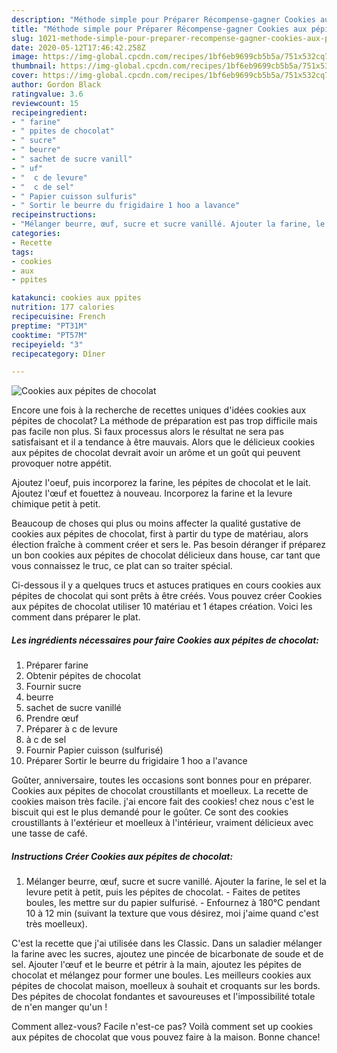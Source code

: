 ```yaml
---
description: "Méthode simple pour Préparer Récompense-gagner Cookies aux pépites de chocolat"
title: "Méthode simple pour Préparer Récompense-gagner Cookies aux pépites de chocolat"
slug: 1021-methode-simple-pour-preparer-recompense-gagner-cookies-aux-pepites-de-chocolat
date: 2020-05-12T17:46:42.258Z
image: https://img-global.cpcdn.com/recipes/1bf6eb9699cb5b5a/751x532cq70/cookies-aux-pepites-de-chocolat-photo-principale-de-la-recette.jpg
thumbnail: https://img-global.cpcdn.com/recipes/1bf6eb9699cb5b5a/751x532cq70/cookies-aux-pepites-de-chocolat-photo-principale-de-la-recette.jpg
cover: https://img-global.cpcdn.com/recipes/1bf6eb9699cb5b5a/751x532cq70/cookies-aux-pepites-de-chocolat-photo-principale-de-la-recette.jpg
author: Gordon Black
ratingvalue: 3.6
reviewcount: 15
recipeingredient:
- " farine"
- " ppites de chocolat"
- " sucre"
- " beurre"
- " sachet de sucre vanill"
- " uf"
- "  c de levure"
- "  c de sel"
- " Papier cuisson sulfuris"
- " Sortir le beurre du frigidaire 1 hoo a lavance"
recipeinstructions:
- "Mélanger beurre, œuf, sucre et sucre vanillé. Ajouter la farine, le sel et la levure petit à petit, puis les pépites de chocolat. Faites de petites boules, les mettre sur du papier sulfurisé. Enfournez à 180°C pendant 10 à 12 min (suivant la texture que vous désirez, moi j&#39;aime quand c&#39;est très moelleux)."
categories:
- Recette
tags:
- cookies
- aux
- ppites

katakunci: cookies aux ppites 
nutrition: 177 calories
recipecuisine: French
preptime: "PT31M"
cooktime: "PT57M"
recipeyield: "3"
recipecategory: Dîner

---
```



![Cookies aux pépites de chocolat](https://img-global.cpcdn.com/recipes/1bf6eb9699cb5b5a/751x532cq70/cookies-aux-pepites-de-chocolat-photo-principale-de-la-recette.jpg)

Encore une fois à la recherche de recettes uniques d'idées cookies aux pépites de chocolat? La méthode de préparation est pas trop difficile mais pas facile non plus. Si faux processus alors le résultat ne sera pas satisfaisant et il a tendance à être mauvais. Alors que le délicieux cookies aux pépites de chocolat devrait avoir un arôme et un goût qui peuvent provoquer notre appétit.

Ajoutez l&#39;oeuf, puis incorporez la farine, les pépites de chocolat et le lait. Ajoutez l&#39;œuf et fouettez à nouveau. Incorporez la farine et la levure chimique petit à petit.

Beaucoup de choses qui plus ou moins affecter la qualité gustative de cookies aux pépites de chocolat, first à partir du type de matériau, alors élection fraîche à comment créer et sers le. Pas besoin déranger if préparez un bon cookies aux pépites de chocolat délicieux dans house, car tant que vous connaissez le truc, ce plat can so traiter spécial.


Ci-dessous il y a quelques trucs et astuces pratiques en cours cookies aux pépites de chocolat qui sont prêts à être créés. Vous pouvez créer Cookies aux pépites de chocolat utiliser 10 matériau et 1 étapes création. Voici les comment dans préparer le plat.

<!--inarticleads1-->

##### Les ingrédients nécessaires pour faire Cookies aux pépites de chocolat:

1. Préparer  farine
1. Obtenir  pépites de chocolat
1. Fournir  sucre
1.   beurre
1.   sachet de sucre vanillé
1. Prendre  œuf
1. Préparer  à c de levure
1.   à c de sel
1. Fournir  Papier cuisson (sulfurisé)
1. Préparer  Sortir le beurre du frigidaire 1 hoo a l&#39;avance


Goûter, anniversaire, toutes les occasions sont bonnes pour en préparer. Cookies aux pépites de chocolat croustillants et moelleux. La recette de cookies maison très facile. j&#39;ai encore fait des cookies! chez nous c&#39;est le biscuit qui est le plus demandé pour le goûter. Ce sont des cookies croustillants à l&#39;extérieur et moelleux à l&#39;intérieur, vraiment délicieux avec une tasse de café. 

<!--inarticleads2-->

##### Instructions Créer Cookies aux pépites de chocolat:

1. Mélanger beurre, œuf, sucre et sucre vanillé. Ajouter la farine, le sel et la levure petit à petit, puis les pépites de chocolat. - Faites de petites boules, les mettre sur du papier sulfurisé. - Enfournez à 180°C pendant 10 à 12 min (suivant la texture que vous désirez, moi j&#39;aime quand c&#39;est très moelleux).


C&#39;est la recette que j&#39;ai utilisée dans les Classic. Dans un saladier mélanger la farine avec les sucres, ajoutez une pincée de bicarbonate de soude et de sel. Ajouter l&#39;œuf et le beurre et pétrir à la main, ajoutez les pépites de chocolat et mélangez pour former une boules. Les meilleurs cookies aux pépites de chocolat maison, moelleux à souhait et croquants sur les bords. Des pépites de chocolat fondantes et savoureuses et l&#39;impossibilité totale de n&#39;en manger qu&#39;un ! 


Comment allez-vous? Facile n'est-ce pas? Voilà comment set up cookies aux pépites de chocolat que vous pouvez faire à la maison. Bonne chance!
